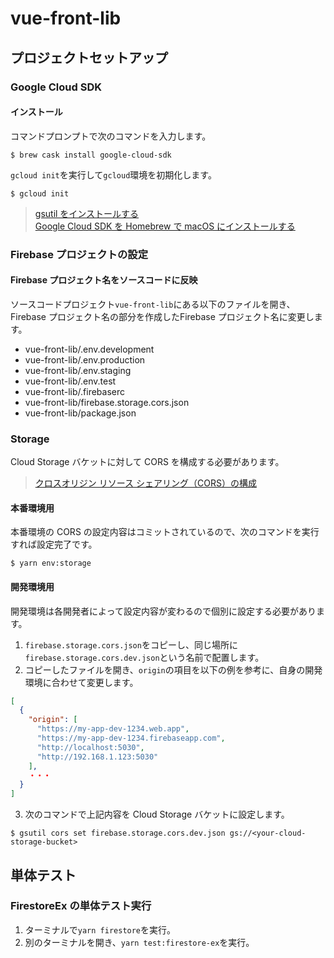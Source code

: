# vue-front-lib

## プロジェクトセットアップ

### Google Cloud SDK

#### インストール
コマンドプロンプトで次のコマンドを入力します。

```shell
$ brew cask install google-cloud-sdk
```

`gcloud init`を実行して`gcloud`環境を初期化します。

```shell
$ gcloud init
```

> [gsutil をインストールする](https://cloud.google.com/storage/docs/gsutil_install?hl=ja)  
> [Google Cloud SDK を Homebrew で macOS にインストールする](https://qiita.com/niwasawa/items/40845748659892231e04)

### Firebase プロジェクトの設定

#### Firebase プロジェクト名をソースコードに反映
ソースコードプロジェクト`vue-front-lib`にある以下のファイルを開き、Firebase プロジェクト名の部分を作成したFirebase プロジェクト名に変更します。
* vue-front-lib/.env.development
* vue-front-lib/.env.production
* vue-front-lib/.env.staging
* vue-front-lib/.env.test
* vue-front-lib/.firebaserc
* vue-front-lib/firebase.storage.cors.json
* vue-front-lib/package.json

### Storage
Cloud Storage バケットに対して CORS を構成する必要があります。

> [クロスオリジン リソース シェアリング（CORS）の構成](https://cloud.google.com/storage/docs/configuring-cors?hl=ja)

#### 本番環境用
本番環境の CORS の設定内容はコミットされているので、次のコマンドを実行すれば設定完了です。

```shell
$ yarn env:storage
```

#### 開発環境用
開発環境は各開発者によって設定内容が変わるので個別に設定する必要があります。

1. `firebase.storage.cors.json`をコピーし、同じ場所に`firebase.storage.cors.dev.json`という名前で配置します。
2. コピーしたファイルを開き、`origin`の項目を以下の例を参考に、自身の開発環境に合わせて変更します。
```json
[
  {
    "origin": [
      "https://my-app-dev-1234.web.app",
      "https://my-app-dev-1234.firebaseapp.com",
      "http://localhost:5030",
      "http://192.168.1.123:5030"
    ],
    ・・・
  }
]
```
3. 次のコマンドで上記内容を Cloud Storage バケットに設定します。

```shell
$ gsutil cors set firebase.storage.cors.dev.json gs://<your-cloud-storage-bucket>
```

## 単体テスト

### FirestoreEx の単体テスト実行
1. ターミナルで`yarn firestore`を実行。
2. 別のターミナルを開き、`yarn test:firestore-ex`を実行。

